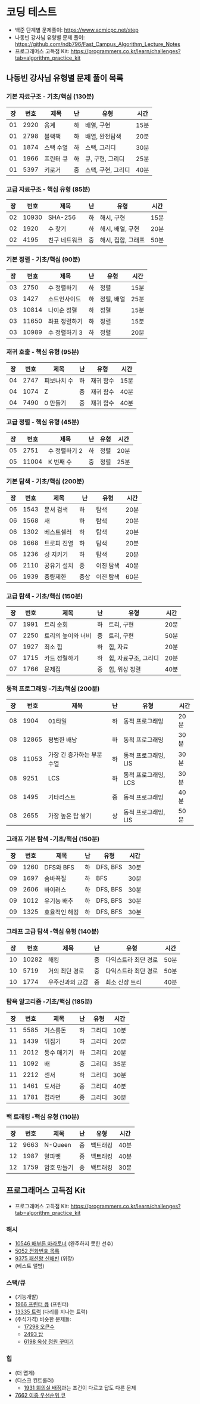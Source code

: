 # 코딩 테스트

- 백준 단계별 문제풀이: https://www.acmicpc.net/step
- 나동빈 강사님 유형별 문제 풀이: https://github.com/ndb796/Fast_Campus_Algorithm_Lecture_Notes
- 프로그래머스 고득점 Kit: https://programmers.co.kr/learn/challenges?tab=algorithm_practice_kit

## 나동빈 강사님 유형별 문제 풀이 목록

### 기본 자료구조 - 기초/핵심 (130분)
|장|번호 |제목         |난|유형              |시간|
|--|-----|-------------|--|------------------|----|
|01|2920 |음계         |하|배열, 구현        |15분|
|01|2798 |블랙잭       |하|배열, 완전탐색    |20분|
|01|1874 |스택 수열    |하|스택, 그리디      |30분|
|01|1966 |프린터 큐    |하|큐, 구현, 그리디  |25분|
|01|5397 |키로거       |중|스택, 구현, 그리디|40분|

### 고급 자료구조 - 핵심 유형 (85분)
|장|번호 |제목         |난|유형              |시간|
|--|-----|-------------|--|------------------|----|
|02|10930|SHA-256      |하|해시, 구현        |15분|
|02|1920 |수 찾기      |하|해시, 배열, 구현  |20분|
|02|4195 |친구 네트워크|중|해시, 집합, 그래프|50분|

### 기본 정렬 - 기초/핵심 (90분)
|장|번호 |제목         |난|유형              |시간|
|--|-----|-------------|--|------------------|----|
|03|2750 |수 정렬하기  |하|정렬              |15분|
|03|1427 |소트인사이드 |하|정렬, 배열        |25분|
|03|10814|나이순 정렬  |하|정렬              |15분|
|03|11650|좌표 정렬하기|하|정렬              |15분|
|03|10989|수 정렬하기 3|하|정렬              |20분|

### 재귀 호출 - 핵심 유형 (95분)
|장|번호 |제목         |난|유형              |시간|
|--|-----|-------------|--|------------------|----|
|04|2747 |피보나치 수  |하|재귀 함수         |15분|
|04|1074 |Z            |중|재귀 함수         |40분|
|04|7490 |0 만들기     |중|재귀 함수         |40분|

### 고급 정렬 - 핵심 유형 (45분)
|장|번호 |제목         |난|유형              |시간|
|--|-----|-------------|--|------------------|----|
|05|2751 |수 정렬하기 2|하|정렬              |20분|
|05|11004|K 번째 수    |중|정렬              |25분|

### 기본 탐색 - 기초/핵심 (200분)
|장|번호 |제목         |난  |유형              |시간|
|--|-----|-------------|----|------------------|----|
|06|1543 |문서 검색    |하  |탐색              |20분|
|06|1568 |새           |하  |탐색              |20분|
|06|1302 |베스트셀러   |하  |탐색              |20분|
|06|1668 |트로피 진열  |하  |탐색              |20분|
|06|1236 |성 지키기    |하  |탐색              |20분|
|06|2110 |공유기 설치  |중  |이진 탐색         |40분|
|06|1939 |중량제한     |중상|이진 탐색         |60분|

### 고급 탐색 - 기초/핵심 (150분)

|장|번호 |제목              |난|유형                |시간|
|--|-----|------------------|--|--------------------|----|
|07|1991 |트리 순회         |하|트리, 구현          |20분|
|07|2250 |트리의 높이와 너비|중|트리, 구현          |50분|
|07|1927 |최소 힙           |하|힙, 자료            |20분|
|07|1715 |카드 정렬하기     |하|힙, 자료구조, 그리디|20분|
|07|1766 |문제집            |중|힙, 위상 정렬       |40분|

### 동적 프로그래밍 -기초/핵심 (200분)

|장|번호 |제목                     |난|유형                |시간|
|--|-----|-------------------------|--|--------------------|----|
|08|1904 |01타일                   |하|동적 프로그래밍     |20분|
|08|12865|평범한 배낭              |하|동적 프로그래밍     |30분|
|08|11053|가장 긴 증가하는 부분수열|하|동적 프로그래밍, LIS|30분|
|08|9251 |LCS                      |하|동적 프로그래밍, LCS|30분|
|08|1495 |기타리스트               |중|동적 프로그래밍     |40분|
|08|2655 |가장 높은 탑 쌓기        |상|동적 프로그래밍, LIS|50분|

### 그래프 기본 탐색 -기초/핵심 (150분)

|장|번호 |제목         |난|유형              |시간|
|--|-----|-------------|--|------------------|----|
|09|1260 |DFS와 BFS    |하|DFS, BFS          |30분|
|09|1697 |숨바꼭질     |하|BFS               |30분|
|09|2606 |바이러스     |하|DFS, BFS          |30분|
|09|1012 |유기농 배추  |하|DFS, BFS          |30분|
|09|1325 |효율적인 해킹|하|DFS, BFS          |30분|

### 그래프 고급 탐색 -핵심 유형 (140분)

|장|번호 |제목           |난|유형                |시간|
|--|-----|---------------|--|--------------------|----|
|10|10282|해킹           |중|다익스트라 최단 경로|50분|
|10|5719 |거의 최단 경로 |중|다익스트라 최단 경로|50분|
|10|1774 |우주신과의 교감|중|최소 신장 트리      |40분|

### 탐욕 알고리즘 -기초/핵심 (185분)

|장|번호 |제목         |난|유형              |시간|
|--|-----|-------------|--|------------------|----|
|11|5585 |거스름돈     |하|그리디            |10분|
|11|1439 |뒤집기       |하|그리디            |20분|
|11|2012 |등수 매기기  |하|그리디            |20분|
|11|1092 |배           |중|그리디            |35분|
|11|2212 |센서         |하|그리디            |30분|
|11|1461 |도서관       |중|그리디            |40분|
|11|1781 |컵라면       |중|그리디            |30분|

### 백 트래킹 -핵심 유형 (110분)

|장|번호 |제목         |난|유형              |시간|
|--|-----|-------------|--|------------------|----|
|12|9663 |N-Queen      |중|백트래킹          |40분|
|12|1987 |알파벳       |중|백트래킹          |40분|
|12|1759 |암호 만들기  |중|백트래킹          |30분|

## 프로그래머스 고득점 Kit

- 프로그래머스 고득점 Kit: https://programmers.co.kr/learn/challenges?tab=algorithm_practice_kit


### 해시
- [10546 배부른 마라토너](https://www.acmicpc.net/problem/10546) (완주하지 못한 선수)
- [5052 전화번호 목록](https://www.acmicpc.net/problem/5052)
- [9375 패션왕 신해빈](https://www.acmicpc.net/problem/9375) (위장)
- (베스트 앨범)

### 스택/큐
- (기능개발)
- [1966 프린터 큐](https://www.acmicpc.net/problem/1966) (프린터) 
- [13335 트럭](https://www.acmicpc.net/problem/13335) (다리를 지나는 트럭)
- (주식가격) 비슷한 문제들:
  - [17298 오큰수](https://www.acmicpc.net/problem/17298)
  - [2493 탑](https://www.acmicpc.net/problem/2493)
  - [6198 옥상 정원 꾸미기](https://www.acmicpc.net/problem/6198)

### 힙

- (더 맵게)
- (디스크 컨트롤러)
  - [1931 회의실 배정](https://www.acmicpc.net/problem/1931)과는 조건이 다르고 답도 다른 문제
- [7662 이중 우선순위 큐](https://www.acmicpc.net/problem/7662)
